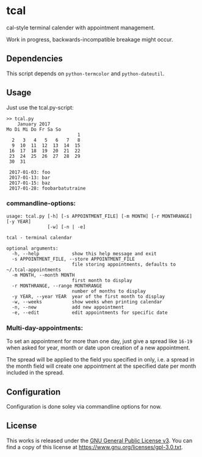 # tcal

cal-style terminal calender with appointment management.

Work in progress, backwards-incompatible breakage might occur.


## Dependencies

This script depends on `python-termcolor` and `python-dateutil`.


## Usage

Just use the tcal.py-script:

	>> tcal.py
	    January 2017
	Mo Di Mi Do Fr Sa So
	                          1 
	  2   3   4   5   6   7   8 
	  9  10  11  12  13  14  15 
	 16  17  18  19  20  21  22 
	 23  24  25  26  27  28  29 
	 30  31                     
	
	 2017-01-03: foo
	 2017-01-13: bar
	 2017-01-15: baz
	 2017-01-28: foobarbatutraine

### commandline-options:

	usage: tcal.py [-h] [-s APPOINTMENT_FILE] [-m MONTH] [-r MONTHRANGE] [-y YEAR]
	               [-w] [-n | -e]
	
	tcal - terminal calendar
	
	optional arguments:
	  -h, --help            show this help message and exit
	  -s APPOINTMENT_FILE, --store APPOINTMENT_FILE
	                        file storing appointments, defaults to ~/.tcal-appointments
	  -m MONTH, --month MONTH
	                        first month to display
	  -r MONTHRANGE, --range MONTHRANGE
	                        number of months to display
	  -y YEAR, --year YEAR  year of the first month to display
	  -w, --weeks           show weeks when printing calendar
	  -n, --new             add new appointment
	  -e, --edit            edit appointments for specific date

### Multi-day-appointments:

To set an appointment for more than one day, just give a spread like `16-19` when asked for year, month or date upon creation of a new appointment.

The spread will be applied to the field you specified in only, i.e. a spread in the month field will create one appointment at the specified date per month included in the spread.


## Configuration

Configuration is done soley via commandline options for now.


## License

This works is released under the [GNU General Public License v3](https://www.gnu.org/licenses/gpl-3.0.txt). You can find a copy of this license at https://www.gnu.org/licenses/gpl-3.0.txt.

